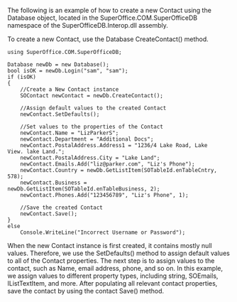 <properties date="2016-05-11"
SortOrder="33"
/>

The following is an example of how to create a new Contact using the Database object, located in the SuperOffice.COM.SuperOfficeDB namespace of the SuperOfficeDB.Interop.dll assembly.

To create a new Contact, use the Database CreateContact() method.

```
using SuperOffice.COM.SuperOfficeDB;
 
Database newDb = new Database();
bool isOK = newDb.Login("sam", "sam");
if (isOK)
{
    //Create a New Contact instance
    SOContact newContact = newDb.CreateContact();
 
    //Assign default values to the created Contact
    newContact.SetDefaults();
 
    //Set values to the properties of the Contact
    newContact.Name = "LizParkerS";
    newContact.Department = "Additional Docs";
    newContact.PostalAddress.Address1 = "1236/4 Lake Road, Lake
View. lake Land.";
    newContact.PostalAddress.City = "Lake Land";
    newContact.Emails.Add("liz@parker.com", "Liz's Phone");
    newContact.Country = newDb.GetListItem(SOTableId.enTableCntry,
578);
    newContact.Business =
newDb.GetListItem(SOTableId.enTableBusiness, 2);
    newContact.Phones.Add("123456789", "Liz's Phone", 1);
 
    //Save the created Contact
    newContact.Save();
}
else
    Console.WriteLine("Incorrect Username or Password");
```

When the new Contact instance is first created, it contains mostly null values. Therefore, we use the SetDefaults() method to assign default values to all of the Contact properties. The next step is to assign values to the contact, such as Name, email address, phone, and so on. In this example, we assign values to different property types, including string, SOEmails, IListTextItem, and more. After populating all relevant contact properties, save the contact by using the contact Save() method.
